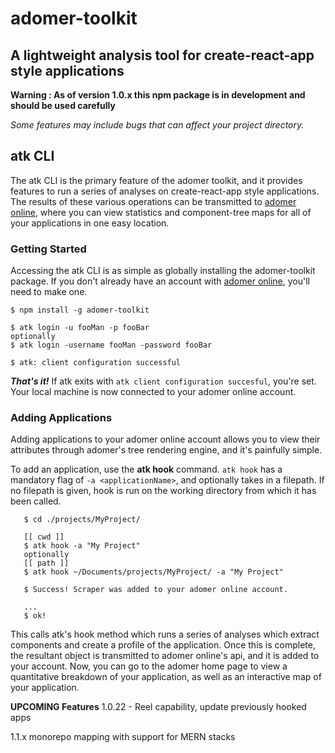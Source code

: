 # adomer-toolkit
## A lightweight analysis tool for create-react-app style applications


__Warning : As of version 1.0.x this npm package is in development and should be used carefully__

_Some features may include bugs that can affect your project directory._


## atk CLI
The atk CLI is the primary feature of the adomer toolkit, and it provides features to run a series of analyses on create-react-app style applications. The results of these various operations can be transmitted to [adomer online](https://adomer.herokuapp.com/), where you can view statistics and component-tree maps for all of your applications in one easy location. 

### Getting Started
Accessing the atk CLI is as simple as globally installing the adomer-toolkit package. If you don't already have an account with [adomer online](https://adomer.herokuapp.com/), you'll need to make one.

```console
$ npm install -g adomer-toolkit

$ atk login -u fooMan -p fooBar
optionally
$ atk login -username fooMan -password fooBar

$ atk: client configuration successful
```


__*That's it!*__
If atk exits with `atk client configuration succesful`, you're set. Your local machine is now connected to your adomer online account.

### Adding Applications
Adding applications to your adomer online account allows you to view their attributes through adomer's tree rendering engine, and it's painfully simple.

To add an application, use the __atk hook__ command.
`atk hook` has a mandatory flag of `-a <applicationName>`, and optionally takes in a filepath. If no filepath is given, hook is run on the working directory from which it has been called.

```console
   $ cd ./projects/MyProject/

   [[ cwd ]]
   $ atk hook -a "My Project"
   optionally
   [[ path ]]
   $ atk hook ~/Documents/projects/MyProject/ -a "My Project"
   
   $ Success! Scraper was added to your adomer online account.
   
   ...
   $ ok!
```

This calls atk's hook method which runs a series of analyses which extract components and create a profile of the application. Once this is complete, the resultant object is transmitted to adomer online's api, and it is added to your account. Now, you can go to the adomer home page to view a quantitative breakdown of your application, as well as an interactive map of your application.

__UPCOMING Features__
1.0.22 - Reel capability, update previously hooked apps

1.1.x monorepo mapping with support for MERN stacks